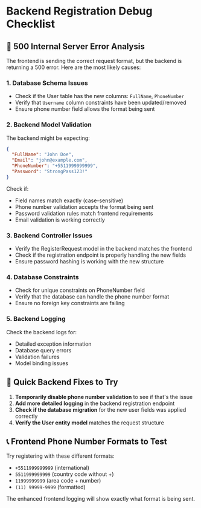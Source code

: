 # Backend Registration Debug Checklist

## 🚨 500 Internal Server Error Analysis

The frontend is sending the correct request format, but the backend is returning a 500 error. Here are the most likely causes:

### 1. **Database Schema Issues**
- Check if the User table has the new columns: `FullName`, `PhoneNumber`
- Verify that `Username` column constraints have been updated/removed
- Ensure phone number field allows the format being sent

### 2. **Backend Model Validation**
The backend might be expecting:
```json
{
  "FullName": "John Doe",
  "Email": "john@example.com", 
  "PhoneNumber": "+5511999999999",
  "Password": "StrongPass123!"
}
```

Check if:
- Field names match exactly (case-sensitive)
- Phone number validation accepts the format being sent
- Password validation rules match frontend requirements
- Email validation is working correctly

### 3. **Backend Controller Issues**
- Verify the RegisterRequest model in the backend matches the frontend
- Check if the registration endpoint is properly handling the new fields
- Ensure password hashing is working with the new structure

### 4. **Database Constraints**
- Check for unique constraints on PhoneNumber field
- Verify that the database can handle the phone number format
- Ensure no foreign key constraints are failing

### 5. **Backend Logging**
Check the backend logs for:
- Detailed exception information
- Database query errors
- Validation failures
- Model binding issues

## 🔧 Quick Backend Fixes to Try

1. **Temporarily disable phone number validation** to see if that's the issue
2. **Add more detailed logging** in the backend registration endpoint
3. **Check if the database migration** for the new user fields was applied correctly
4. **Verify the User entity model** matches the request structure

## 📞 Frontend Phone Number Formats to Test

Try registering with these different formats:
- `+5511999999999` (international)
- `5511999999999` (country code without +)
- `11999999999` (area code + number)
- `(11) 99999-9999` (formatted)

The enhanced frontend logging will show exactly what format is being sent.
